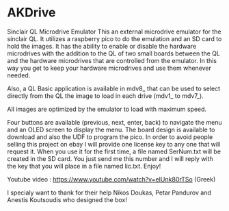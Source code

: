 # AKDrive
Sinclair QL Microdrive Emulator
This an external microdrive emulator for the sinclair QL. It utilizes a raspberry pico to do the emulation and an SD card to hold the images. It has the ability to enable or disable the hardware microdrives with the addition to the QL of two small boards between the QL and the hardware microdrives that are controlled from the emulator. In this way you get to keep your hardware microdrives and use them whenever needed.

Also, a QL Basic application is available in mdv8_ that can be used to select directly from the QL the image to load in each drive (mdv1_ to mdv7_).

All images are optimized by the emulator to load with maximum speed.

Four buttons are available (previous, next, enter, back) to navigate the menu and an OLED screen to display the menu.
The board design is available to download and also the UDF to program the pico. In order to avoid people selling this project on ebay I will provide one license key to any one that will request it. When you use it for the first time, a file named SerNum.txt will be created in the SD card. You just send me this number and I will reply with the key that you will place in a file named lic.txt.
Enjoy!

Youtube video : https://www.youtube.com/watch?v=eIUnk80rTSo (Greek)

I specialy want to thank for their help Nikos Doukas, Petar Pandurov and Anestis Koutsoudis who designed the box!
